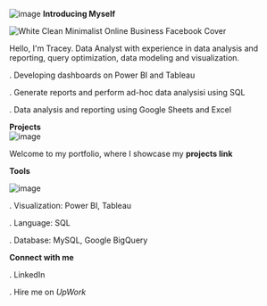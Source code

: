 ![image](https://github.com/user-attachments/assets/b3376dd2-4dcd-4757-9242-58e04aa0f2d1) **Introducing Myself** 

![White Clean Minimalist Online Business Facebook Cover](https://github.com/user-attachments/assets/92d906c8-e4ce-4777-a359-9f07d7568657)

Hello, I'm Tracey. Data Analyst with experience in data analysis and reporting, query optimization, data modeling and visualization.

 . Developing dashboards on Power BI and Tableau
 
 . Generate reports and perform ad-hoc data analysisi using SQL
 
 . Data analysis and reporting using Google Sheets and Excel

**Projects**                    
![image](https://github.com/user-attachments/assets/bd57d504-3ce4-4b59-8f2e-fc001bdc1d19)

Welcome to my portfolio, where I showcase my **projects link**

**Tools**

![image](https://github.com/user-attachments/assets/7405c5d5-80f5-4379-8410-3fb30ea4a6bf)
  
  . Visualization: Power BI, Tableau
  
  . Language: SQL
  
  . Database: MySQL, Google BigQuery

**Connect with me**

. LinkedIn

. Hire me on *UpWork* 


